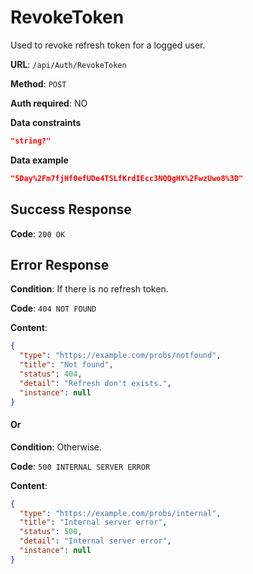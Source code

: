 # RevokeToken

Used to revoke refresh token for a logged user.

**URL**: `/api/Auth/RevokeToken`

**Method**: `POST`

**Auth required**: NO

**Data constraints**

```json
"string?"
```

**Data example**

```json
"5Day%2Fm7fjHf0efUDe4TSLfKrdIEcc3NQQgHX%2FwzUwo8%3D"
```

## Success Response

**Code**: `200 OK`

## Error Response

**Condition**: If there is no refresh token.

**Code**: `404 NOT FOUND`

**Content**:

```json
{
  "type": "https://example.com/probs/notfound",
  "title": "Not found",
  "status": 404,
  "detail": "Refresh don't exists.",
  "instance": null
}
```

#### Or

**Condition**: Otherwise.

**Code**: `500 INTERNAL SERVER ERROR`

**Content**:

```json
{
  "type": "https://example.com/probs/internal",
  "title": "Internal server error",
  "status": 500,
  "detail": "Internal server error",
  "instance": null
}
```
